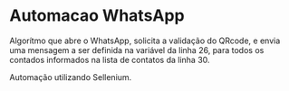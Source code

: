 # Automacao WhatsApp

Algorítmo que abre o WhatsApp, solicita a validação do QRcode, e envia uma mensagem a ser definida na variável da linha 26, para todos os contados informados na lista de contatos da linha 30.

Automação utilizando Sellenium.
